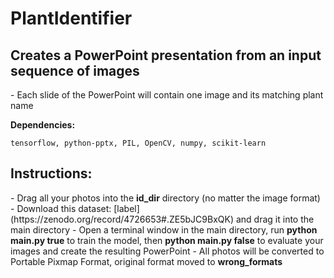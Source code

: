 # PlantIdentifier
<h2>Creates a PowerPoint presentation from an input sequence of images</h2>
<p>- Each slide of the PowerPoint will contain one image and its matching plant name</p>

<b>Dependencies:</b>
```
tensorflow, python-pptx, PIL, OpenCV, numpy, scikit-learn
```
<h2>Instructions:</h2>
<p>
- Drag all your photos into the <b>id_dir</b> directory (no matter the image format)
- Download this dataset: [label](https://zenodo.org/record/4726653#.ZE5bJC9BxQK) and drag it into the main directory
- Open a terminal window in the main directory, run <b>python main.py true</b> to train the model, then <b>python main.py false</b> to evaluate your images and create the resulting PowerPoint
- All photos will be converted to Portable Pixmap Format, original format moved to <b>wrong_formats</b>
</p>